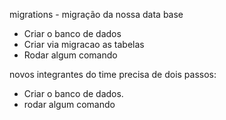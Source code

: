 migrations - migração da nossa data base

* Criar o banco de dados
* Criar via migracao as tabelas
* Rodar algum comando

novos integrantes do time precisa de dois passos:

* Criar o banco de dados.
* rodar algum comando

